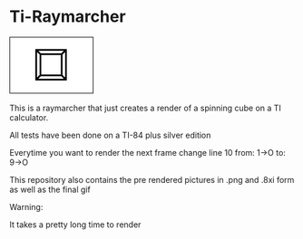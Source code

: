 # Ti-Raymarcher
![](https://github.com/Squaresweets/Ti-Raymarcher/blob/main/Final%20Render.gif)

This is a raymarcher that just creates a render of a spinning cube on a TI calculator.

All tests have been done on a TI-84 plus silver edition

Everytime you want to render the next frame change line 10 from:
1→O
to:
9→O

This repository also contains the pre rendered pictures in .png and .8xi form as well as the final gif


Warning:

It takes a pretty long time to render
